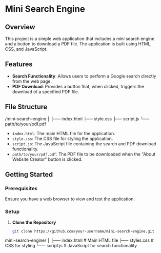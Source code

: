 # Mini Search Engine

## Overview

This project is a simple web application that includes a mini search engine and a button to download a PDF file. The application is built using HTML, CSS, and JavaScript.

## Features

- **Search Functionality**: Allows users to perform a Google search directly from the web page.
- **PDF Download**: Provides a button that, when clicked, triggers the download of a specified PDF file.

## File Structure
/mini-search-engine
│
├── index.html
├── style.css
├── script.js
└── path/to/your/pdf.pdf

- `index.html`: The main HTML file for the application.
- `style.css`: The CSS file for styling the application.
- `script.js`: The JavaScript file containing the search and PDF download functionality.
- `path/to/your/pdf.pdf`: The PDF file to be downloaded when the "About Website Creator" button is clicked.

## Getting Started

### Prerequisites

Ensure you have a web browser to view and test the application.

### Setup

1. **Clone the Repository**

   ```sh
   git clone https://github.com/your-username/mini-search-engine.git
mini-search-engine/
│
├── index.html        # Main HTML file
├── styles.css        # CSS for styling
└── script.js         # JavaScript for search functionality


